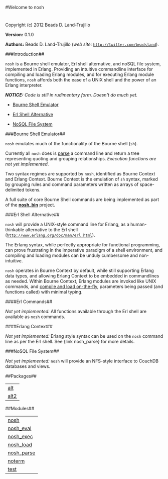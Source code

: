 

#Welcome to nosh#


Copyright (c) 2012 Beads D. Land-Trujillo

__Version:__ 0.1.0

__Authors:__ Beads D. Land-Trujillo (_web site:_ [`http://twitter.com/beadsland`](http://twitter.com/beadsland)).

###<a name="Introduction">Introduction</a>##


 

`nosh` is a Bourne shell emulator, Erl shell alternative, and noSQL file
 system,  implemented in Erlang.  Providing an intuitive commandline
 interface for compiling and loading Erlang modules, and for executing
 Erlang module functions, `nosh` affords both the ease of a UNIX shell 
and the power of an Erlang interpreter.

 

_<strong>NOTICE:</strong> Code is still in rudimentary form. Doesn't do much yet._

 
 * [Bourne Shell Emulator](#Bourne_Shell_Emulator)

 * [Erl Shell Alternative](#Erl_Shell_Alternative)

 * [NoSQL File System](#NoSQL_File_System)

 

 

###<a name="Bourne_Shell_Emulator">Bourne Shell Emulator</a>##


 

`nosh` emulates much of the functionality of the Bourne shell (`sh`).

 

Currently all `nosh` does is [parse](nosh_parse.md) a command line and
 return a tree representing quoting and grouping relationships.
 _Execution functions are not yet implemented_.
	
 

Two syntax regimes are supported by `nosh`, identified as Bourne Context
 and Erlang Context.  Bourne Context is the emulation of `sh` syntax, 
marked by grouping rules and command parameters written as arrays of 
space-delimited tokens.

 

A full suite of core Bourne Shell commands are being implemented as part
 of the __[nosh_bin](http://github.com/beadsland/nosh_bin)__ 
project.

 

###<a name="Erl_Shell_Alternative">Erl Shell Alternative</a>##


 

`nosh` will provide a UNIX-style command line for Erlang, as a
 human-thinkable alternative to the Erl shell
 ([`http://www.erlang.org/doc/man/erl.html`](http://www.erlang.org/doc/man/erl.html)).

 

The Erlang syntax, while perfectly appropriate for functional programming, 
can prove frustrating in the imperative paradigm of a shell environment, 
and compiling and loading modules can be unduly cumbersome and non-intuitive.

 

`nosh` operates in Bourne Context by default, while still supporting
 Erlang data types, and allowing Erlang Context to be embedded in
 commandlines as needed.  Within Bourne Context, Erlang modules are invoked
 like UNIX commands, and [compile and load on-the-fly](nosh_load.md), 
parameters being passed (and functions called) with minimal typing.

 

####<a name="Erl_Commands">Erl Commands</a>##


 

_Not yet implemented:_  All functions available through the Erl shell
 are available as `nosh` commands.

 

####<a name="Erlang_Context">Erlang Context</a>##


 

_Not yet implemented:_  Erlang style syntax can be used on the `nosh` 
command line as per the Erl shell.  See {link nosh_parse} for more details.

 

###<a name="NoSQL_File_System">NoSQL File System</a>##


 _Not yet implemented:_  `nosh` will provide an NFS-style interface
 to CouchDB databases and views.


##Packages##


<table width="100%" border="0" summary="list of packages"><tr><td><a href="alt/package-summary.md" class="package">alt</a></td></tr><tr><td><a href="alt2/package-summary.md" class="package">alt2</a></td></tr></table>



##Modules##


<table width="100%" border="0" summary="list of modules">
<tr><td><a href="nosh.md" class="module">nosh</a></td></tr>
<tr><td><a href="nosh_eval.md" class="module">nosh_eval</a></td></tr>
<tr><td><a href="nosh_exec.md" class="module">nosh_exec</a></td></tr>
<tr><td><a href="nosh_load.md" class="module">nosh_load</a></td></tr>
<tr><td><a href="nosh_parse.md" class="module">nosh_parse</a></td></tr>
<tr><td><a href="noterm.md" class="module">noterm</a></td></tr>
<tr><td><a href="test.md" class="module">test</a></td></tr></table>

